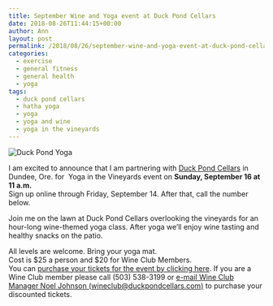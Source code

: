 ```yaml
---
title: September Wine and Yoga event at Duck Pond Cellars
date: 2018-08-26T11:44:15+00:00
author: Ann
layout: post
permalink: /2018/08/26/september-wine-and-yoga-event-at-duck-pond-cellars/
categories:
  - exercise
  - general fitness
  - general health
  - yoga
tags:
  - duck pond cellars
  - hatha yoga
  - yoga
  - yoga and wine
  - yoga in the vineyards
---
```


![Duck Pond Yoga](http://gofitgirl.com/wp-content/uploads/2018/07/Duck-Pond-yoga-in-vineyard.jpg "Duck Pond Yoga")

I am excited to announce that I am partnering with [Duck Pond Cellars](http://www.duckpondcellars.com) in Dundee, Ore. for  Yoga in the Vineyards event on **Sunday, September 16 at 11 a.m.**  
Sign up online through Friday, September 14. After that, call the number below.  

Join me on the lawn at Duck Pond Cellars overlooking the vineyards for an hour-long wine-themed yoga class. After yoga we&#8217;ll enjoy wine tasting and healthy snacks on the patio.  

All levels are welcome. Bring your yoga mat.  
Cost is $25 a person and $20 for Wine Club Members.  
You can [purchase your tickets for the event by clicking here](https://www.eventbrite.com/e/yoga-in-the-vineyards-tickets-48419248275?aff=efbeventtix). If you are a Wine Club member please call (503) 538-3199 or [e-mail Wine Club Manager Noel Johnson (wineclub@duckpondcellars.com)](wineclub@duckpondcellars.com) to purchase your discounted tickets.